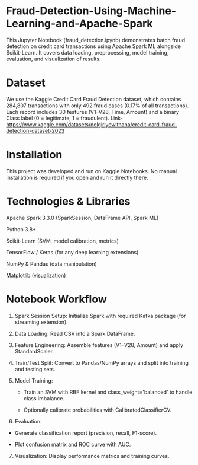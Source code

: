 # Fraud-Detection-Using-Machine-Learning-and-Apache-Spark
This Jupyter Notebook (fraud_detection.ipynb) demonstrates batch fraud detection on credit card transactions using Apache Spark ML alongside Scikit-Learn. It covers data loading, preprocessing, model training, evaluation, and visualization of results.

# Dataset
We use the Kaggle Credit Card Fraud Detection dataset, which contains 284,807 transactions with only 492 fraud cases (0.17% of all transactions). Each record includes 30 features (V1–V28, Time, Amount) and a binary Class label (0 = legitimate, 1 = fraudulent).
Link-https://www.kaggle.com/datasets/nelgiriyewithana/credit-card-fraud-detection-dataset-2023

# Installation
This project was developed and run on Kaggle Notebooks. No manual installation is required if you open and run it directly there.

# Technologies & Libraries
Apache Spark 3.3.0 (SparkSession, DataFrame API, Spark ML)

Python 3.8+

Scikit-Learn (SVM, model calibration, metrics)

TensorFlow / Keras (for any deep learning extensions)

NumPy & Pandas (data manipulation)

Matplotlib (visualization)

# Notebook Workflow
1. Spark Session Setup: Initialize Spark with required Kafka package (for streaming extension).

2. Data Loading: Read CSV into a Spark DataFrame.

3. Feature Engineering: Assemble features (V1–V28, Amount) and apply StandardScaler.

4. Train/Test Split: Convert to Pandas/NumPy arrays and split into training and testing sets.

5. Model Training:

   - Train an SVM with RBF kernel and class_weight='balanced' to handle class imbalance.

   - Optionally calibrate probabilities with CalibratedClassifierCV.

6. Evaluation:

  - Generate classification report (precision, recall, F1-score).

  - Plot confusion matrix and ROC curve with AUC.

7. Visualization: Display performance metrics and training curves.


